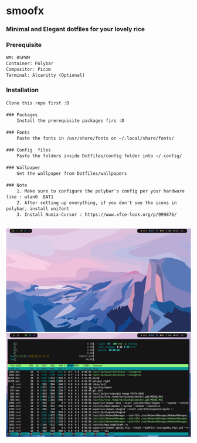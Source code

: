 # smoofx

### <b>Minimal</b> and <b>Elegant</b> dotfiles for your lovely rice

### Prerequisite
    WM: BSPWM
    Container: Polybar
    Compositor: Picom
    Terminal: Alcaritty (Optional)

### Installation

    Clone this repo first :D

    ### Packages
        Install the prerequisite packages firs :D

    ### Fonts
        Paste the fonts in /usr/share/fonts or ~/.local/share/fonts/

    ### Config  files
        Paste the folders inside Dotfiles/config folder into ~/.config/
            
    ### Wallpaper
        Set the wallpaper from Dotfiles/wallpapers

    ### Note
        1. Make sure to configure the polybar's config per your hardware like : wlan0  BAT1
        2. After setting up everything, if you don't see the icons in polybar, install unifont
        3. Install Numix-Cursor : https://www.xfce-look.org/p/999876/

<br>
<img src="https://github.com/TheRealHex/smoofx/blob/main/snaps/1.png">
<img src="https://github.com/TheRealHex/smoofx/blob/main/snaps/2.png">

